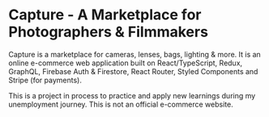# Capture - A Marketplace for Photographers & Filmmakers

Capture is a marketplace for cameras, lenses, bags, lighting & more.
It is an online e-commerce web application built on React/TypeScript, Redux, GraphQL, Firebase Auth & Firestore, React Router, Styled Components and Stripe (for payments). 

This is a project in process to practice and apply new learnings during my unemployment journey. This is not an official e-commerce website. 